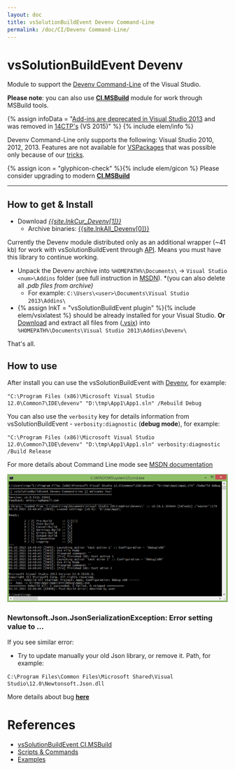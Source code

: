```yaml
---
layout: doc
title: vsSolutionBuildEvent Devenv Command-Line
permalink: /doc/CI/Devenv Command-Line/
---
```

# vsSolutionBuildEvent Devenv

Module to support the [Devenv Command-Line](https://msdn.microsoft.com/en-us/library/vstudio/xee0c8y7.aspx) of the Visual Studio.

**Please note**: you can also use **[CI.MSBuild](../../CI/CI.MSBuild/)** module for work through MSBuild tools.

{% assign infoData  = "[Add-ins are deprecated in Visual Studio 2013](http://msdn.microsoft.com/en-us/library/80493a3w.aspx) and was removed in [14CTP's](http://www.visualstudioextensibility.com/2014/06/05/visual-studio-14-ctp-add-ins-are-gone/) (VS 2015)" %}
{% include elem/info %}

Devenv Command-Line only supports the following: Visual Studio 2010, 2012, 2013. Features are not available for [VSPackages](https://msdn.microsoft.com/en-us/library/bb166424.aspx) that was possible only because of our [tricks](https://bitbucket.org/3F/vssolutionbuildevent/issue/25/).

{% assign icon = "glyphicon-check" %}{% include elem/gicon %} Please consider upgrading to modern **[CI.MSBuild](../../CI/CI.MSBuild/)**

-------

## How to get & Install

* Download *[{{site.lnkCur_Devenv[1]}}]({{site.lnkCur_Devenv[2]}})*
    * Archive binaries: [{{site.lnkAll_Devenv[0]}}]({{site.lnkAll_Devenv[1]}})

Currently the Devenv module distributed only as an additional wrapper (~41 kb) for work with vsSolutionBuildEvent through [API](../../API/). Means you must have this library to continue working.

* Unpack the Devenv archive into `%HOMEPATH%\Documents\` -> `Visual Studio <num>\Addins` folder (see full instruction in [MSDN](https://msdn.microsoft.com/en-us/library/19dax6cz.aspx)). *(you can also delete all *.pdb files from archive)*
    * For example: `C:\Users\<user>\Documents\Visual Studio 2013\Addins\`
* {% assign lnkT = "vsSolutionBuildEvent plugin" %}{% include elem/vsixlatest %} should be already installed for your Visual Studio. **Or** [Download]({{site.lnkList_VSPackage[1][2]}}) and extract all files from ([.vsix](https://msdn.microsoft.com/en-us/library/ff407026.aspx)) into `%HOMEPATH%\Documents\Visual Studio 2013\Addins\Devenv\`

That's all.

## How to use

After install you can use the vsSolutionBuildEvent with [Devenv](https://msdn.microsoft.com/en-us/library/vstudio/xee0c8y7.aspx), for example:

```{{site.msblang}}
"C:\Program Files (x86)\Microsoft Visual Studio 12.0\Common7\IDE\devenv" "D:\tmp\App1\App1.sln" /Rebuild Debug
```

You can also use the `verbosity` key for details information from vsSolutionBuildEvent - `verbosity:diagnostic` (**debug mode**), for example:

```{{site.msblang}}
"C:\Program Files (x86)\Microsoft Visual Studio 12.0\Common7\IDE\devenv" "D:\tmp\App1\App1.sln" verbosity:diagnostic /Build Release
```

For more details about Command Line mode see [MSDN documentation](https://msdn.microsoft.com/en-us/library/vstudio/xee0c8y7.aspx)

![Example of work](../../Resources/Devenv_example.png)


### Newtonsoft.Json.JsonSerializationException: Error setting value to ...

If you see similar error:

* Try to update manually your old Json library, or remove it. Path, for example:

```
C:\Program Files\Common Files\Microsoft Shared\Visual Studio\12.0\Newtonsoft.Json.dll
```
More details about bug **[here](https://github.com/JamesNK/Newtonsoft.Json/issues/647)**


# References

* [vsSolutionBuildEvent CI.MSBuild](../CI.MSBuild/)
* [Scripts & Commands](../../Scripts/)
* [Examples](../../Examples/)